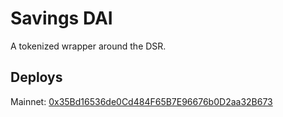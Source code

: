 # Savings DAI

A tokenized wrapper around the DSR.

## Deploys

Mainnet: [0x35Bd16536de0Cd484F65B7E96676b0D2aa32B673](https://etherscan.io/address/0x35Bd16536de0Cd484F65B7E96676b0D2aa32B673#code)   
